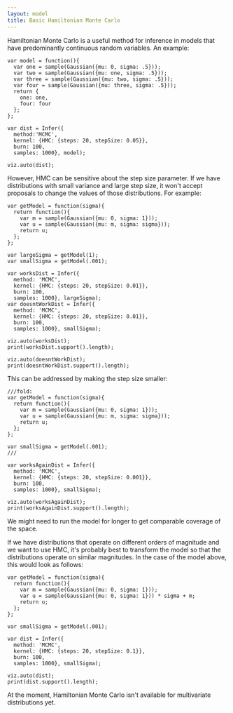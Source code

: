 ```yaml
---
layout: model
title: Basic Hamiltonian Monte Carlo
---
```


Hamiltonian Monte Carlo is a useful method for inference in models that have predominantly continuous random variables. An example:

~~~~
var model = function(){
  var one = sample(Gaussian({mu: 0, sigma: .5}));
  var two = sample(Gaussian({mu: one, sigma: .5}));
  var three = sample(Gaussian({mu: two, sigma: .5}));
  var four = sample(Gaussian({mu: three, sigma: .5}));
  return {
    one: one,
    four: four
  };
};

var dist = Infer({
  method:'MCMC', 
  kernel: {HMC: {steps: 20, stepSize: 0.05}}, 
  burn: 100, 
  samples: 1000}, model);

viz.auto(dist);
~~~~

However, HMC can be sensitive about the step size parameter. If we have distributions with small variance and large step size, it won't accept proposals to change the values of those distributions. For example:

~~~~
var getModel = function(sigma){
  return function(){
    var m = sample(Gaussian({mu: 0, sigma: 1}));
    var u = sample(Gaussian({mu: m, sigma: sigma}));
    return u;
  };
};

var largeSigma = getModel(1);
var smallSigma = getModel(.001);

var worksDist = Infer({
  method: 'MCMC', 
  kernel: {HMC: {steps: 20, stepSize: 0.01}}, 
  burn: 100, 
  samples: 1000}, largeSigma);
var doesntWorkDist = Infer({
  method: 'MCMC', 
  kernel: {HMC: {steps: 20, stepSize: 0.01}}, 
  burn: 100,
  samples: 1000}, smallSigma);

viz.auto(worksDist);
print(worksDist.support().length);

viz.auto(doesntWorkDist);
print(doesntWorkDist.support().length);
~~~~

This can be addressed by making the step size smaller:

~~~~
///fold:
var getModel = function(sigma){
  return function(){
    var m = sample(Gaussian({mu: 0, sigma: 1}));
    var u = sample(Gaussian({mu: m, sigma: sigma}));
    return u;
  };
};

var smallSigma = getModel(.001);
///

var worksAgainDist = Infer({
  method: 'MCMC', 
  kernel: {HMC: {steps: 20, stepSize: 0.001}}, 
  burn: 100,
  samples: 1000}, smallSigma);

viz.auto(worksAgainDist);
print(worksAgainDist.support().length);
~~~~

We might need to run the model for longer to get comparable coverage of the space.

If we have distributions that operate on different orders of magnitude and we want to use HMC, it's probably best to transform the model so that the distributions operate on similar magnitudes. In the case of the model above, this would look as follows:

~~~~
var getModel = function(sigma){
  return function(){
    var m = sample(Gaussian({mu: 0, sigma: 1}));
    var u = sample(Gaussian({mu: 0, sigma: 1})) * sigma + m;
    return u;
  };
};

var smallSigma = getModel(.001);

var dist = Infer({
  method: 'MCMC', 
  kernel: {HMC: {steps: 20, stepSize: 0.1}}, 
  burn: 100,
  samples: 1000}, smallSigma);

viz.auto(dist);
print(dist.support().length);
~~~~

At the moment, Hamiltonian Monte Carlo isn't available for multivariate distributions yet.